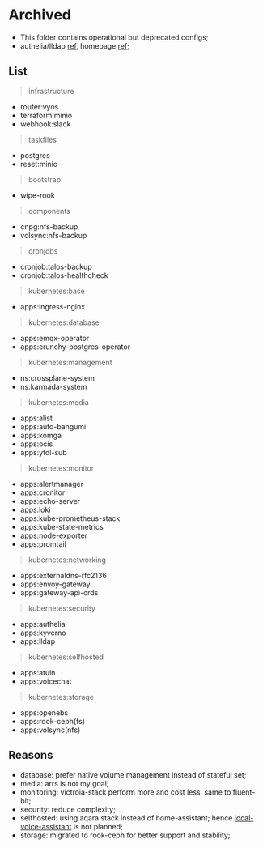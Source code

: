 # Archived

- This folder contains operational but deprecated configs;
- authelia/lldap [ref](https://github.com/search?q=repo%3Amchestr%2Fhome-cluster%20OAUTH_CLIENT&type=code), homepage [ref](https://github.com/search?q=repo%3Amchestr%2Fhome-cluster+gethomepage&type=code);

## List

> infrastructure

- router:vyos
- terraform:minio
- webhook:slack

> taskfiles

- postgres
- reset:minio

> bootstrap

- wipe-rook

> components

- cnpg:nfs-backup
- volsync:nfs-backup

> cronjobs

- cronjob:talos-backup
- cronjob:talos-healthcheck

> kubernetes:base

- apps:ingress-nginx

> kubernetes:database

- apps:emqx-operator
- apps:crunchy-postgres-operator

> kubernetes:management

- ns:crossplane-system
- ns:karmada-system

> kubernetes:media

- apps:alist
- apps:auto-bangumi
- apps:komga
- apps:ocis
- apps:ytdl-sub

> kubernetes:monitor

- apps:alertmanager
- apps:cronitor
- apps:echo-server
- apps:loki
- apps:kube-prometheus-stack
- apps:kube-state-metrics
- apps:node-exporter
- apps:promtail

> kubernetes:networking

- apps:externaldns-rfc2136
- apps:envoy-gateway
- apps:gateway-api-crds

> kubernetes:security

- apps:authelia
- apps:kyverno
- apps:lldap

> kubernetes:selfhosted

- apps:atuin
- apps:voicechat

> kubernetes:storage

- apps:openebs
- apps:rook-ceph(fs)
- apps:volsync(nfs)

## Reasons

- database: prefer native volume management instead of stateful set;
- media: arrs is not my goal;
- monitoring: victroia-stack perform more and cost less, same to fluent-bit;
- security: reduce complexity;
- selfhosted: using aqara stack instead of home-assistant; hence [local-voice-assistant](https://www.home-assistant.io/voice_control/voice_remote_local_assistant/) is not planned;
- storage: migrated to rook-ceph for better support and stability;
